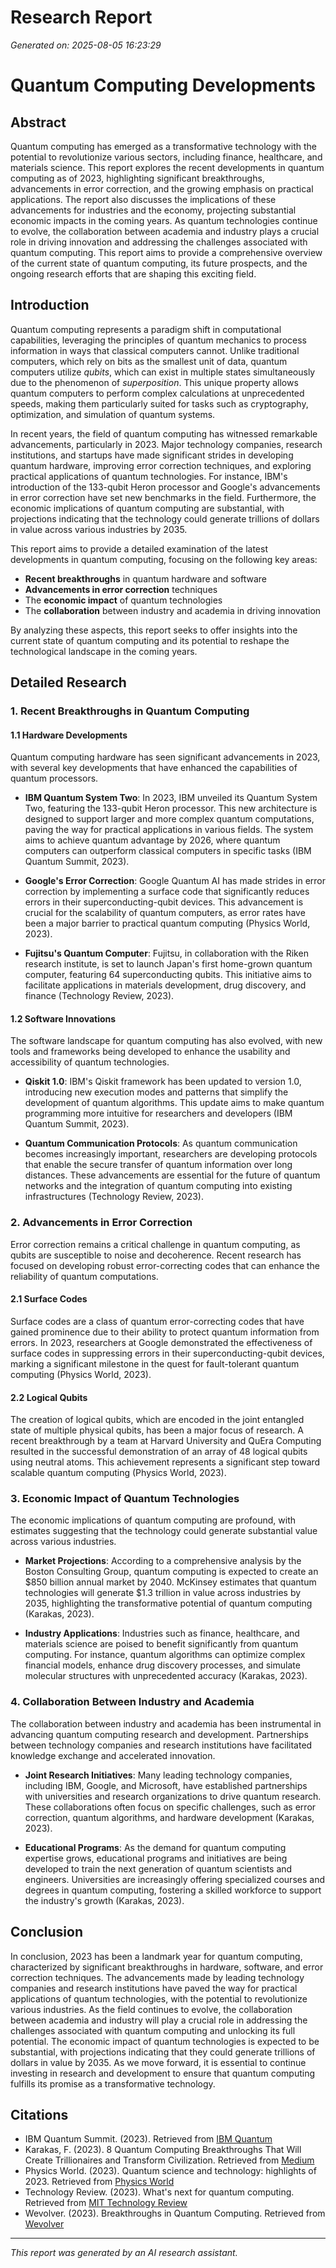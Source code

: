 # Research Report
*Generated on: 2025-08-05 16:23:29*

# Quantum Computing Developments

## Abstract
Quantum computing has emerged as a transformative technology with the potential to revolutionize various sectors, including finance, healthcare, and materials science. This report explores the recent developments in quantum computing as of 2023, highlighting significant breakthroughs, advancements in error correction, and the growing emphasis on practical applications. The report also discusses the implications of these advancements for industries and the economy, projecting substantial economic impacts in the coming years. As quantum technologies continue to evolve, the collaboration between academia and industry plays a crucial role in driving innovation and addressing the challenges associated with quantum computing. This report aims to provide a comprehensive overview of the current state of quantum computing, its future prospects, and the ongoing research efforts that are shaping this exciting field.

## Introduction
Quantum computing represents a paradigm shift in computational capabilities, leveraging the principles of quantum mechanics to process information in ways that classical computers cannot. Unlike traditional computers, which rely on bits as the smallest unit of data, quantum computers utilize *qubits*, which can exist in multiple states simultaneously due to the phenomenon of *superposition*. This unique property allows quantum computers to perform complex calculations at unprecedented speeds, making them particularly suited for tasks such as cryptography, optimization, and simulation of quantum systems.

In recent years, the field of quantum computing has witnessed remarkable advancements, particularly in 2023. Major technology companies, research institutions, and startups have made significant strides in developing quantum hardware, improving error correction techniques, and exploring practical applications of quantum technologies. For instance, IBM's introduction of the 133-qubit Heron processor and Google's advancements in error correction have set new benchmarks in the field. Furthermore, the economic implications of quantum computing are substantial, with projections indicating that the technology could generate trillions of dollars in value across various industries by 2035.

This report aims to provide a detailed examination of the latest developments in quantum computing, focusing on the following key areas:
- **Recent breakthroughs** in quantum hardware and software
- **Advancements in error correction** techniques
- The **economic impact** of quantum technologies
- The **collaboration** between industry and academia in driving innovation

By analyzing these aspects, this report seeks to offer insights into the current state of quantum computing and its potential to reshape the technological landscape in the coming years.

## Detailed Research
### 1. Recent Breakthroughs in Quantum Computing
#### 1.1 Hardware Developments
Quantum computing hardware has seen significant advancements in 2023, with several key developments that have enhanced the capabilities of quantum processors.

- **IBM Quantum System Two**: In 2023, IBM unveiled its Quantum System Two, featuring the 133-qubit Heron processor. This new architecture is designed to support larger and more complex quantum computations, paving the way for practical applications in various fields. The system aims to achieve quantum advantage by 2026, where quantum computers can outperform classical computers in specific tasks (IBM Quantum Summit, 2023).

- **Google's Error Correction**: Google Quantum AI has made strides in error correction by implementing a surface code that significantly reduces errors in their superconducting-qubit devices. This advancement is crucial for the scalability of quantum computers, as error rates have been a major barrier to practical quantum computing (Physics World, 2023).

- **Fujitsu's Quantum Computer**: Fujitsu, in collaboration with the Riken research institute, is set to launch Japan's first home-grown quantum computer, featuring 64 superconducting qubits. This initiative aims to facilitate applications in materials development, drug discovery, and finance (Technology Review, 2023).

#### 1.2 Software Innovations
The software landscape for quantum computing has also evolved, with new tools and frameworks being developed to enhance the usability and accessibility of quantum technologies.

- **Qiskit 1.0**: IBM's Qiskit framework has been updated to version 1.0, introducing new execution modes and patterns that simplify the development of quantum algorithms. This update aims to make quantum programming more intuitive for researchers and developers (IBM Quantum Summit, 2023).

- **Quantum Communication Protocols**: As quantum communication becomes increasingly important, researchers are developing protocols that enable the secure transfer of quantum information over long distances. These advancements are essential for the future of quantum networks and the integration of quantum computing into existing infrastructures (Technology Review, 2023).

### 2. Advancements in Error Correction
Error correction remains a critical challenge in quantum computing, as qubits are susceptible to noise and decoherence. Recent research has focused on developing robust error-correcting codes that can enhance the reliability of quantum computations.

#### 2.1 Surface Codes
Surface codes are a class of quantum error-correcting codes that have gained prominence due to their ability to protect quantum information from errors. In 2023, researchers at Google demonstrated the effectiveness of surface codes in suppressing errors in their superconducting-qubit devices, marking a significant milestone in the quest for fault-tolerant quantum computing (Physics World, 2023).

#### 2.2 Logical Qubits
The creation of logical qubits, which are encoded in the joint entangled state of multiple physical qubits, has been a major focus of research. A recent breakthrough by a team at Harvard University and QuEra Computing resulted in the successful demonstration of an array of 48 logical qubits using neutral atoms. This achievement represents a significant step toward scalable quantum computing (Physics World, 2023).

### 3. Economic Impact of Quantum Technologies
The economic implications of quantum computing are profound, with estimates suggesting that the technology could generate substantial value across various industries.

- **Market Projections**: According to a comprehensive analysis by the Boston Consulting Group, quantum computing is expected to create an $850 billion annual market by 2040. McKinsey estimates that quantum technologies will generate $1.3 trillion in value across industries by 2035, highlighting the transformative potential of quantum computing (Karakas, 2023).

- **Industry Applications**: Industries such as finance, healthcare, and materials science are poised to benefit significantly from quantum computing. For instance, quantum algorithms can optimize complex financial models, enhance drug discovery processes, and simulate molecular structures with unprecedented accuracy (Karakas, 2023).

### 4. Collaboration Between Industry and Academia
The collaboration between industry and academia has been instrumental in advancing quantum computing research and development. Partnerships between technology companies and research institutions have facilitated knowledge exchange and accelerated innovation.

- **Joint Research Initiatives**: Many leading technology companies, including IBM, Google, and Microsoft, have established partnerships with universities and research organizations to drive quantum research. These collaborations often focus on specific challenges, such as error correction, quantum algorithms, and hardware development (Karakas, 2023).

- **Educational Programs**: As the demand for quantum computing expertise grows, educational programs and initiatives are being developed to train the next generation of quantum scientists and engineers. Universities are increasingly offering specialized courses and degrees in quantum computing, fostering a skilled workforce to support the industry's growth (Karakas, 2023).

## Conclusion
In conclusion, 2023 has been a landmark year for quantum computing, characterized by significant breakthroughs in hardware, software, and error correction techniques. The advancements made by leading technology companies and research institutions have paved the way for practical applications of quantum technologies, with the potential to revolutionize various industries. As the field continues to evolve, the collaboration between academia and industry will play a crucial role in addressing the challenges associated with quantum computing and unlocking its full potential. The economic impact of quantum technologies is expected to be substantial, with projections indicating that they could generate trillions of dollars in value by 2035. As we move forward, it is essential to continue investing in research and development to ensure that quantum computing fulfills its promise as a transformative technology.

## Citations
- IBM Quantum Summit. (2023). Retrieved from [IBM Quantum](https://www.ibm.com/quantum/summit-2023)
- Karakas, F. (2023). 8 Quantum Computing Breakthroughs That Will Create Trillionaires and Transform Civilization. Retrieved from [Medium](https://fahrikarakas.medium.com/8-quantum-computing-breakthroughs-that-will-create-trillionaires-and-transform-civilization-5550e386e84e)
- Physics World. (2023). Quantum science and technology: highlights of 2023. Retrieved from [Physics World](https://physicsworld.com/a/quantum-science-and-technology-highlights-of-2023/)
- Technology Review. (2023). What's next for quantum computing. Retrieved from [MIT Technology Review](https://www.technologyreview.com/2023/01/06/1066317/whats-next-for-quantum-computing/)
- Wevolver. (2023). Breakthroughs in Quantum Computing. Retrieved from [Wevolver](https://www.wevolver.com/article/breakthroughs-in-quantum-computing)

---
*This report was generated by an AI research assistant.*

